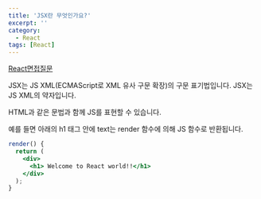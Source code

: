 ```yaml
---
title: 'JSX란 무엇인가요?'
excerpt: ''
category:
  - React
tags: [React]
---
```


[React면접질문](https://appear.github.io/2018/10/20/REACT/react-translate-01/)

JSX는 JS XML(ECMAScript로 XML 유사 구문 확장)의 구문 표기법입니다. JSX는 JS XML의 약자입니다.

HTML과 같은 문법과 함께 JS를 표현할 수 있습니다.

예를 들면 아래의 h1 태그 안에 text는 render 함수에 의해 JS 함수로 반환됩니다.

```jsx
render() {
  return (
    <div>
      <h1> Welcome to React world!!</h1>
    </div>
  );
}
```
